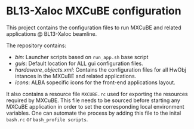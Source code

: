 BL13-Xaloc MXCuBE configuration
===============================

This project contains the configuration files to run MXCuBE and related applications @ BL13-Xaloc beamline.

The repository contains:

* *bin*: Launcher scripts based on `run_app.sh` base script
* *guis*: Default location for ALL gui configuration files.
* *hardaware_objects.xml*: Contains the configuration files for all HwObj intances in the MXCuBE and related applications.
* *icons*: ALBA sopecific icons for the front-end applications layout.

It also contains a resource file `MXCUBE.rc` used for exporting the resources required by MXCuBE.
This file needs to be sourced before starting any MXCuBE application in order to set the corresponding local environment variables.
One can automate the process by adding this file to the inital `bash.rc` or `bash_profile scripts`.
